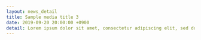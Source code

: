 ```yaml
---
layout: news_detail
title: Sample media title 3
date: 2019-09-20 20:00:00 +0900
detail: Lorem ipsum dolor sit amet, consectetur adipiscing elit, sed do eiusmod tempor incididunt ut labore et dolore magna aliqua. Ut enim ad minim veniam, quis nostrud exercitation ullamco laboris nisi ut aliquip ex ea commodo consequat. Lorem ipsum dolor sit amet.
---
```

